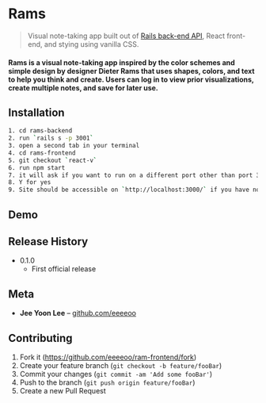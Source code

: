 # Rams
> Visual note-taking app built out of <a target="_blank" href="https://github.com/eeeeoo/ram-backend">Rails back-end API</a>, React front-end, and stying using vanilla CSS. 

#### Rams is a visual note-taking app inspired by the color schemes and simple design by designer Dieter Rams that uses shapes, colors, and text to help you think and create. Users can log in to view prior visualizations, create multiple notes, and save for later use. 

## Installation
```sh
1. cd rams-backend
2. run `rails s -p 3001`
3. open a second tab in your terminal
4. cd rams-frontend
5. git checkout `react-v`
6. run npm start
7. it will ask if you want to run on a different port other than port 3000 currently hosting your rails server
8. Y for yes
9. Site should be accessible on `http://localhost:3000/` if you have no other apps running in the background.
```
## Demo

## Release History
* 0.1.0
    * First official release

## Meta

* **Jee Yoon Lee** – [github.com/eeeeoo](https://github.com/eeeeoo)

## Contributing

1. Fork it (<https://github.com/eeeeoo/ram-frontend/fork>)
2. Create your feature branch (`git checkout -b feature/fooBar`)
3. Commit your changes (`git commit -am 'Add some fooBar'`)
4. Push to the branch (`git push origin feature/fooBar`)
5. Create a new Pull Request
